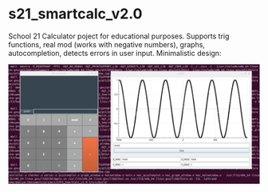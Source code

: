 # s21_smartcalc_v2.0
School 21 Calculator poject for educational purposes. Supports trig functions, real mod (works with negative numbers), graphs, autocompletion, detects errors in user input.
Minimalistic design:

![](./screen.png)
